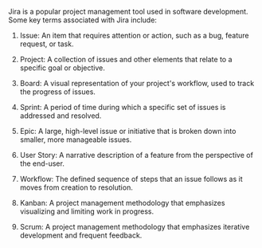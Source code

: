 Jira is a popular project management tool used in software development. Some key terms associated with Jira include:

1. Issue: An item that requires attention or action, such as a bug, feature request, or task.

2. Project: A collection of issues and other elements that relate to a specific goal or objective.

3. Board: A visual representation of your project's workflow, used to track the progress of issues.

4. Sprint: A period of time during which a specific set of issues is addressed and resolved.

5. Epic: A large, high-level issue or initiative that is broken down into smaller, more manageable issues.

6. User Story: A narrative description of a feature from the perspective of the end-user.

7. Workflow: The defined sequence of steps that an issue follows as it moves from creation to resolution.

8. Kanban: A project management methodology that emphasizes visualizing and limiting work in progress.

9. Scrum: A project management methodology that emphasizes iterative development and frequent feedback.
